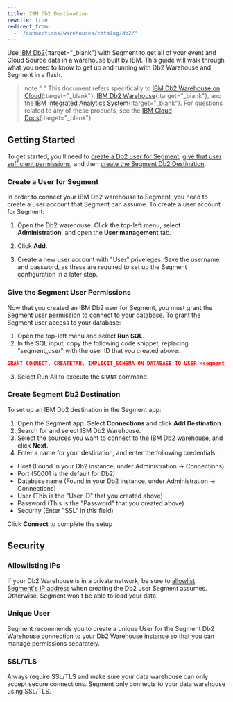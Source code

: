 ```yaml
---
title: IBM Db2 Destination
rewrite: true
redirect_from:
  - '/connections/warehouses/catalog/db2/'
---
```


Use [IBM Db2](https://www.ibm.com/analytics/us/en/db2/){:target="_blank"} with Segment to get
all of your event and Cloud Source data in a warehouse built by IBM. This
guide will walk through what you need to know to get up and running with Db2
Warehouse and Segment in a flash.

> note " "
> This document refers specifically to [IBM Db2 Warehouse on Cloud](https://www.ibm.com/cloud/db2-warehouse-on-cloud){:target="_blank"}, [IBM Db2 Warehouse](https://www.ibm.com/analytics/db2){:target="_blank"}, and the [IBM Integrated Analytics System](https://www.ibm.com/products/integrated-analytics-system){:target="_blank"}. For questions related to any of these products, see the [IBM Cloud Docs](https://cloud.ibm.com/docs){:target="_blank"}.

## Getting Started

To get started, you'll need to [create a Db2 user for Segment](#create-a-user-for-segment), [give that user sufficient permissions](#give-the-segment-user-permissions), and then [create the Segment Db2 Destination](#create-segment-db2-destination).

### Create a User for Segment

In order to connect your IBM Db2 warehouse to Segment, you need to create a user account that Segment can assume. To create a user account for Segment:

1. Open the Db2 warehouse. Click the top-left menu, select **Administration**, and open the **User management** tab.

2. Click **Add**.

3. Create a new user account with "User" priveleges. Save the username and password, as these are required to set up the Segment configuration in a later step.

### Give the Segment User Permissions

Now that you created an IBM Db2 user for Segment, you must grant the Segment user permission to connect to your database. To grant the Segment user access to your database: 
1. Open the top-left menu and select **Run SQL**. 
2. In the SQL input, copy the following code snippet, replacing "segment_user" with the user ID that you created above:
  ```json
  GRANT CONNECT, CREATETAB, IMPLICIT_SCHEMA ON DATABASE TO USER <segment_user>
  ```
3. Select Run All to execute the `GRANT` command.

### Create Segment Db2 Destination

To set up an IBM Db2 destination in the Segment app:

1. Open the Segment app. Select **Connections** and click **Add Destination**. 
2. Search for and select IBM Db2 Warehouse.
3. Select the sources you want to connect to the IBM Db2 warehouse, and click **Next**.
4. Enter a name for your destination, and enter the following credentials:
  - Host (Found in your Db2 instance, under Administration → Connections)
  - Port (50001 is the default for Db2)
  - Database name (Found in your Db2 instance, under Administration → Connections)
  - User (This is the "User ID" that you created above)
  - Password (This is the "Password" that you created above)
  - Security (Enter "SSL" in this field)


Click **Connect** to complete the setup 

## Security

### Allowlisting IPs

If your Db2 Warehouse is in a private network, be sure to [allowlist Segment's IP address](/docs/connections/storage/warehouses/faq/#which-ips-should-i-allowlist) when creating the Db2 user Segment assumes. Otherwise, Segment won't be able to load your data.

### Unique User

Segment recommends you to create a unique User for the Segment Db2 Warehouse connection to your Db2 Warehouse instance so that you can manage permissions separately.

### SSL/TLS
Always require SSL/TLS and make sure your data warehouse can only accept secure connections. Segment only connects to your data warehouse using SSL/TLS.
